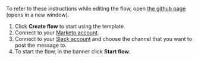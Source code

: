 To refer to these instructions while editing the flow, open [the github page](https://github.com/ot4i/app-connect-templates/blob/main/resources/markdown/Send%20me%20a%20Slack%20notification%20for%20every%20new%20Marketo%20lead_instructions.md) (opens in a new window).

1. Click **Create flow** to start using the template.
1. Connect to your [Marketo account](https://ibm.biz/aasmarketo).
1. Connect to your [Slack account](https://ibm.biz/aasslack) and choose the channel that you want to post the message to.
1. To start the flow, in the banner click **Start flow**.
